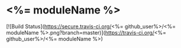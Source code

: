 # <%= moduleName %>  
[![Build Status](https://secure.travis-ci.org/<%= github_user%>/<%= moduleName %>.png?branch=master)](https://travis-ci.org/<%= github_user%>/<%= moduleName %>)


